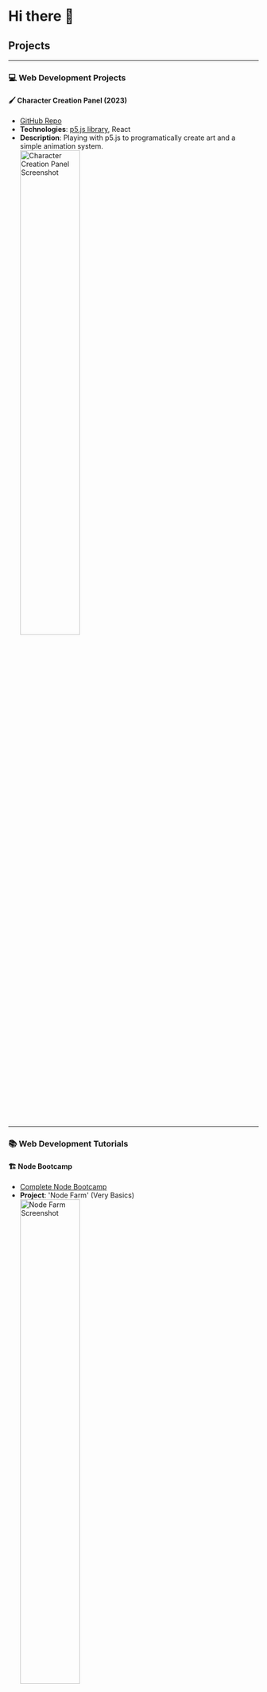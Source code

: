 # Hi there 👋

## Projects

---

### 💻 **Web Development Projects**

#### 🖌️ Character Creation Panel (2023)
- [GitHub Repo](https://github.com/klmork/Character-Creation-Project)
- **Technologies**: [p5.js library](https://p5js.org/), React
- **Description**: Playing with p5.js to programatically create art and a simple animation system.  
  <img src="https://github.com/user-attachments/assets/06c16e03-e6d2-4cbc-828e-376b4e67b6b3" alt="Character Creation Panel Screenshot" width="50%">  

---

### 📚 **Web Development Tutorials**

#### 🏗️ Node Bootcamp
- [Complete Node Bootcamp](https://github.com/jonasschmedtmann/complete-node-bootcamp)
- **Project**: 'Node Farm' (Very Basics)  
  <img src="https://github.com/user-attachments/assets/4156c52c-b676-46af-a341-34234b219601" alt="Node Farm Screenshot" width="50%">
  - [GitHub Repo](https://github.com/klmork/Tutorials/tree/main/node/produce-page)  

---

### 🎨 **Graphics Playground**

#### 🎮 Lil Beans Project (2019)
- [GitHub Repo](https://github.com/klmork/LilBeans)
- **Technologies**: OpenGL, C++  
- **Description**: 3D Game created for a Real-Time Graphics Class.  
  <img src="https://github.com/user-attachments/assets/3eb7d43f-28cf-4ff5-87aa-a9a5bef74958" alt="Lil Beans Screenshot" width="50%">  
